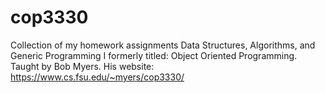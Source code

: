 # cop3330
Collection of my homework assignments Data Structures, Algorithms, and Generic Programming I
formerly titled: Object Oriented Programming. Taught by Bob Myers. 
His website: https://www.cs.fsu.edu/~myers/cop3330/